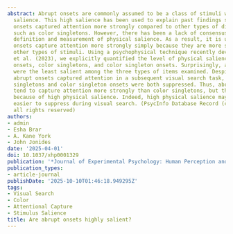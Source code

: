 ```yaml
---
abstract: Abrupt onsets are commonly assumed to be a class of stimuli with high physical
  salience. This high salience has been used to explain past findings showing abrupt
  onsets captured attention more strongly compared to other types of distractors,
  such as color singletons. However, there has been a lack of consensus about the
  definition and measurement of physical salience. As a result, it is unclear if abrupt
  onsets capture attention more strongly simply because they are more salient than
  other types of stimuli. Using a psychophysical technique recently developed by Stilwell
  et al. (2023), we explicitly quantified the level of physical salience of abrupt
  onsets, color singletons, and color singleton onsets. Surprisingly, abrupt onsets
  were the least salient among the three types of items examined. Despite this, only
  abrupt onsets captured attention in a subsequent visual search task, whereas color
  singletons and color singleton onsets were both suppressed. Thus, abrupt onsets
  tend to capture attention more strongly than color singletons, but this is not apparently
  because of high physical salience. Indeed, high physical salience may make an object
  easier to suppress during visual search. (PsycInfo Database Record (c) 2025 APA,
  all rights reserved)
authors:
- admin
- Esha Brar
- A. Kane York
- John Jonides
date: '2025-04-01'
doi: 10.1037/xhp0001329
publication: '*Journal of Experimental Psychology: Human Perception and Performance*'
publication_types:
- article-journal
publishDate: '2025-10-10T01:46:18.949295Z'
tags:
- Visual Search
- Color
- Attentional Capture
- Stimulus Salience
title: Are abrupt onsets highly salient?
---
```

